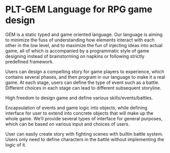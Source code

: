 # PLT-GEM Language for RPG game design

GEM is a static typed and game oriented language. Our language is aiming to minimize the fuss of understanding how elements interact with each other in the low level, and to maximize the fun of injecting ideas into actual game, all of which is accompanied by a programmatic style of game designing instead of brainstorming on napkins or following strictly predefined framework.

Users can design a compelling story for game players to experience, which contains several phases, and then program in our language to make it a real game. At each stage, users can define the type of event such as a battle. Different choices in each stage can lead to different subsequent storyline.

High freedom to design game and define various skills/events/battles.

Encapsulation of events and game logic into objects, while defining interface for user to extend into concrete objects that will make up the whole game. We’ll provide several types of interface for general purposes, which can be based on various input and choices of users.

User can easily create story with fighting scenes with built­in battle system. Users only need to define characters in the battle without implementing the logic of it.
